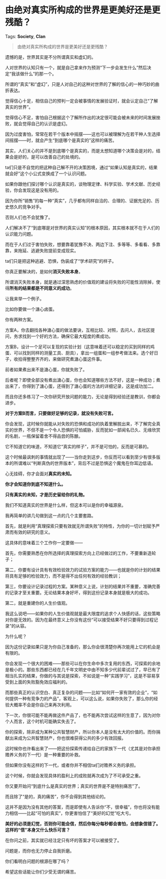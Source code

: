 # 由绝对真实所构成的世界是更美好还是更残酷？

Tags: **Society**, **Clan**

> 由绝对真实所构成的世界是更美好还是更残酷？

遗憾的是，世界其实是不分所谓真实和虚幻的。

人对世界的认知只有一个，就是自己拿来作为预测“下一步会发生什么”然后决定“我该做什么”的那一个。

所谓的“真实”和“虚幻”，只是人对自己的这种对世界的了解的信心的一种巧妙的曲折表达。

觉得信心十足，相信自己的预判一定会被事情的发展验证时，就会认定自己“了解真实的世界”。

觉得信心不足，害怕自己根据这个了解所作出的决定很可能会被未来的时间发展挫败，就会觉得自己的认识是虚幻。

因为过度害怕，常常在若干个版本中摇摆——这也可以被理解为在若干种人生选择间摇摆——时，就会产生“到底哪个是真实的”这样的痛苦。

其实，人们关心的并不是到底哪个是真实的，而是太想知道哪个决策会是对的，结果会是好的，是可以改善自己的处境的。

ta们只是不自觉的把这种自己解不开的决策困境，通过“如果认知是真实的，结果就会好”这个小公式变换成了一个认识问题。

如果你跟他们探讨哪个认识是真实的，谈物理定律、科学实验、学术文献、历史经验，你会发现这是没有用的。

因为你所“销售”的每一种“真实”，几乎都有同样自洽的、合理的、证据充足的、历史悠久的竞争对手。

否则人们也不会犹豫了。

人们解决不了“到底哪是对世界的真实认知”的根本原因，其实根本就不在于人们的认识能力问题。

而在于人们过于害怕失败，想要靠着犹豫不决、两边下注、多等等、多看看、多靠靠，来拖延、逃避失败提前变成现实。

ta们只是把这种逃避、恐惧，伪装成了“学术研究”的样子。

你真正要解决的，是如何**消灭失败本身**。

所谓消灭失败本身，就是通过深思熟虑的价值观的建设将失败的可能性消除掉，使得**所有的结果都是不同意义的成功**。

让我来举一个例子。

比如你要做一个溏心卤蛋。

你有两种方案。

方案A，你去翻找各种溏心蛋的做法要诀，互相比较、对照，去问人，去社区提问，务求找到一个好的方法，确保它最大程度的煮成功。

方案B，设计一个足可以复现的实验计划（这意味着还可以稳定的买到同样的鸡蛋、可以找到同样的测量工具、厨具），拿出一组蛋和一组参考做法来。选个好日子，收拾得整整齐齐的，来做研究煮溏心蛋这件事。

前者如果煮出来不是溏心蛋，你就失败了。

后者呢？即使全部没有煮出溏心蛋，你也会知道哪些方法不好，这是一种成功；煮出来了，你得到了溏心蛋，还得到了溏心蛋的方法的详细记录，这是成功加二。

而且你还多练习了一次你研究开放问题的能力，无论是得到经验还是教训，你都会进步。

**对于方案B而言，只要做好足够的记录，就没有失败可言。**

你会发现，这时候你就能从对失败的恐惧和成功的执着里解脱出来，不了解完全真实的世界，不但不是一个令人恐惧的可怕威胁，反而犹如一部闻名已久、无缘欣赏的名剧，一瓶保留着舍不得品尝的陈酿。

它不知道它的味道，不知道它“真实的样子”，并不是可怕的，反而是可慕的。

这个时候最讽刺的事情就出现了——当你走到这步，你反而可以看到至少有很多版本的所谓难以“判断真伪的世界版本”，背后不过是恐惧这个魔鬼在你耳边低语。

心无挂碍，你才会面对**真实的未知。**

**你才会知道你到底不知道什么。**

**只有真实的未知，才是历史留给你的礼物。**

我们不知道真实的世界是什么样，但这本可以是你的幸福源泉。

我再简单的讲几句做到这一点的几个主要套路。

首先，就是利用“真理探索只要有效就无所谓失败”的特性，为你的一切计划赋予严肃而有效的研究的意义。

这具体的意味着三个工作你一定要做——

首先，你需要熟悉在你所选择的真理探索方向上已经做过的工作，不要重新造轮子；

第二，你要有设计具有有效检验效力的试验方案的能力——也就是你的计划的结果将具有足够的检验效力，而不是得不出任何有效的经验教训；

第三，你要设计记录过程的方案。某种意义上说，计划的结果并不重要，准确完善的记录才至关重要。无论结果本身好坏，得到这份记录本身就是极大的成功。

第二，就是重建你的人生价值观。

我这么说吧——如果你的人生价值观就是最大限度的追求个人快感的话，这些策略对你是无效的。因为在最终意义上你没有这份“可以接受结果不好只要得到过程记录”的从容。

为什么呢？

因为这份记录如果只是为你自己准备的，那么你会很清楚你再次能用上它的机会是有限的。

你会发现一个很大的困难——那些可以在你生命中多次复用的东西，可探索的余地是极小的。那些东西都已经在几千年文明史中由不知多少代前辈试过了，早已有了相当扎实的结果，你做的与其说是探索，不如说是一种“实践学习”，这是不容易享受到上面的失败豁免效应福利的。

而那些真正的认识空白、真正复杂的问题——比如“如何开一家有效的企业”，“如何提供一种有竞争力的产品”，客观上，可以这么说，如果你失败了，那么你的经验大概率不会是你自己来再次利用。

下一次，你很可能不能再做这件产品了，也不能再次尝试这样的生意了，因为对你个人而言，这个时机可能确实失去了。

你的探索，除非成为某种公共智慧财产，所以你本人是没有太大的价值的。而你捐献出来成为公共智慧财产，你也很难获得公共的多少有效回报。

这时候你也许看出来了——把这份探索传递给自己的家族下一代（尤其是对你承担赡养义务的下一代）是一种重要的补救。

但如果你没有这样的下一代，或者你并不相信ta们对赡养义务的承担。

这个时候，你就会发现具体的盈利上的成败就再次成为了不可承受之重。

你又要开始问“到底什么是真实的世界；真实的世界是不是特别痛苦”了。

而且除了“是的，真的痛苦”，你不会得到其他结论的。

这并不是因为没有其他的答案，而是即使有人告诉你“不，很幸福”，你也将没有能力相信——比起“可怕的真实”，你更害怕信了“美好的幻觉”吃大亏。

**美好的必须是幻觉，否则你可能会信，然后你每分每秒都会害怕，会想象信错了。这样的“信”本身又什么快乐可言？**

在你问之前，其实就已经注定只有坏的答案才可以被接受了。

问题是，而你也无力停止自我折磨。

你们看明白问题的根源在哪了吗？

  


希望这些话能让你们少受无谓的痛苦。



